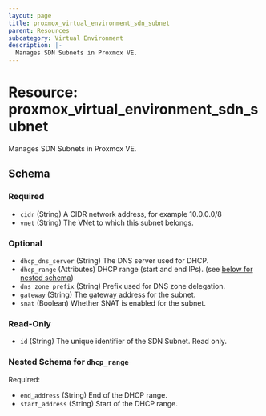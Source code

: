 ```yaml
---
layout: page
title: proxmox_virtual_environment_sdn_subnet
parent: Resources
subcategory: Virtual Environment
description: |-
  Manages SDN Subnets in Proxmox VE.
---
```


# Resource: proxmox_virtual_environment_sdn_subnet

Manages SDN Subnets in Proxmox VE.



<!-- schema generated by tfplugindocs -->
## Schema

### Required

- `cidr` (String) A CIDR network address, for example 10.0.0.0/8
- `vnet` (String) The VNet to which this subnet belongs.

### Optional

- `dhcp_dns_server` (String) The DNS server used for DHCP.
- `dhcp_range` (Attributes) DHCP range (start and end IPs). (see [below for nested schema](#nestedatt--dhcp_range))
- `dns_zone_prefix` (String) Prefix used for DNS zone delegation.
- `gateway` (String) The gateway address for the subnet.
- `snat` (Boolean) Whether SNAT is enabled for the subnet.

### Read-Only

- `id` (String) The unique identifier of the SDN Subnet. Read only.

<a id="nestedatt--dhcp_range"></a>
### Nested Schema for `dhcp_range`

Required:

- `end_address` (String) End of the DHCP range.
- `start_address` (String) Start of the DHCP range.
